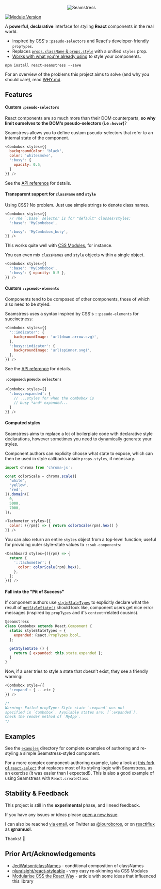 <p align="center">
  <img src="http://i.imgur.com/fkaQtsM.png" alt="Seamstress" />
</p>

[![Module Version](http://img.shields.io/npm/v/react-seamstress.svg)](https://www.npmjs.org/package/react-seamstress)

A **powerful**, **declarative** interface for styling **React** components in the real world.

- Inspired by CSS's `:pseudo-selectors` and React's developer-friendly `propTypes`.
- Replaces [`props.className` & `props.style`](CSS_OR_INLINE.md) with a unified `styles` prop.
- [Works with what you're already using](PLAYING_NICE.md) to style your components.

```
npm install react-seamstress --save
```

For an overview of the problems this project aims to solve
(and why you should care), read [WHY.md](WHY.md).

## Features

#### Custom `:pseudo-selectors`

React components are so much more than their DOM counterparts,
**so why limit ourselves to the DOM's pseudo-selectors (i.e `:hover`)**?

Seamstress allows you to define custom pseudo-selectors
that refer to an internal state of the component.

```js
<Combobox styles={{
  backgroundColor: 'black',
  color: 'whitesmoke',
  ':busy': {
    opacity: 0.5,
  }
}} />
```

See the [API reference](API.md#thisgetstyleprops) for details.

#### Transparent support for `className` and `style`

Using CSS? No problem. Just use simple strings to denote
class names.

```js
<Combobox styles={{
  // The `:base` selector is for "default" classes/styles:
  ':base': 'MyCombobox',

  ':busy': 'MyCombobox_busy',
}} />
```

This works quite well with [CSS Modules](PLAYING_NICE.md#css-modules), for instance.

You can even mix `classNames` and `style` objects within a single object.

```js
<Combobox styles={{
  ':base': 'MyCombobox',
  ':busy': { opacity: 0.5 },
}} />
```

#### Custom `::pseudo-elements`

Components tend to be composed of other components, those
of which also need to be styled.

Seamstress uses a syntax inspired by CSS's `::pseudo-elements`
for succinctness:

```js
<Combobox styles={{
  '::indicator': {
    backgroundImage: 'url(down-arrow.svg)',
  },
  ':busy::indicator': {
    backgroundImage: 'url(spinner.svg)',
  },
}} />
```

See the [API reference](API.md#thisgetstylesforsubcomponent) for details.

#### `:composed:pseudo:selectors`

```js
<Combobox styles={{
  ':busy:expanded': {
    // ...styles for when the combobox is
    // busy *and* expanded...
  }
}} />
```

#### Computed styles

Seamstress aims to replace a lot of boilerplate code
with declarative style declarations, however sometimes
you need to dynamically generate your styles.

Component authors can explicity choose what state
to expose, which can then be used in style callbacks
inside `props.styles`, if necessary.

```js
import chroma from 'chroma-js';

const colorScale = chroma.scale([
  'white',
  'yellow',
  'red',
]).domain([
  0,
  5000,
  7000,
]);

<Tachometer styles={{
  color: ({rpm}) => { return colorScale(rpm).hex() }
}} />
```

You can also return an entire `styles` object from a top-level function; useful
for providing outer style-state values to `::sub-components`:

```js
<Dashboard styles={({rpm} => {
  return {
    '::tachometer': {
      color: colorScale(rpm).hex(),
    },
  };
})} />
```

#### Fall into the "Pit of Success"

If component authors use [`styleStateTypes`](API.md#yourcomponentstylestatetypes) to explicitly declare
what the result of [`getStyleState()`](API.md#yourcomponentgetstylestate) should look like, component users
get nice error messages (inspired by `propTypes` and it's `context`-related cousins).

```js
@seamstress
class Combobox extends React.Component {
  static styleStateTypes = {
    expanded: React.PropTypes.bool,
  };

  getStyleState () {
    return { expanded: this.state.expanded };
  }
}
```

Now, if a user tries to style a state that doesn't exist,
they see a friendly warning:

```js
<Combobox style={{
  ':expand': { ...etc }
}} />

/*
Warning: Failed propType: Style state `:expand` was not
specified in `Combobox`. Available states are: [`:expanded`].
Check the render method of `MyApp`.
*/
```

## Examples

See the [`examples`](examples) directory for complete examples of authoring and re-styling
a simple Seamstress-styled component.

For a more complex component-authoring example, take a look at
[this fork of `react-select`](https://github.com/namuol/react-select-seamstress/tree/seamstress) that replaces
most of its styling logic with Seamstress, as an exercise (it was easier than I expected!). This is also a good
example of using Seamstress with `React.createClass`.

## Stability & Feedback

This project is still in the **experimental** phase, and I need feedback.

If you have any issues or ideas please [open a new issue](https://github.com/namuol/react-seamstress/issues).

I can also be reached [via email](mailto:louis.acresti@gmail.com),
on Twitter as [@louroboros](http://twitter.com/louroboros),
or on [reactiflux](http://reactiflux.com) as **@namuol**.

Thanks! :beers:

## Prior Art/Acknowledgements

- [JedWatson/classNames](https://github.com/JedWatson/classnames) - conditional composition of classNames
- [pluralsight/react-styleable](https://github.com/pluralsight/react-styleable) - very easy re-skinning via CSS Modules
- [Modularise CSS the React Way](https://medium.com/@jviereck/modularise-css-the-react-way-1e817b317b04) - article with some ideas that influenced this library

